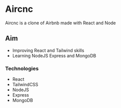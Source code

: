# Aircnc

Aircnc is a clone of Airbnb made with React and Node

## Aim

- Improving React and Tailwind skills
- Learning NodeJS Express and MongoDB

### Technologies

- React
- TailwindCSS
- NodeJS
- Express
- MongoDB
